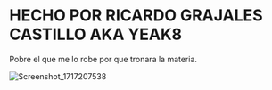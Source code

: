# HECHO POR RICARDO GRAJALES CASTILLO AKA YEAK8

Pobre el que me lo robe por que tronara la materia.

![Screenshot_1717207538](https://raw.githubusercontent.com/Yeak8/TAREA_maquetacion_modal_Ricardo_Grajales_Castillo/blob/main/modalejemplo.png)
